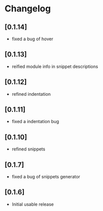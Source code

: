 # Changelog

## [0.1.14]
- fixed a bug of hover

## [0.1.13]
- reified module info in snippet descriptions

## [0.1.12]
- refined indentation

## [0.1.11]
- fixed a indentation bug

## [0.1.10]
- refined snippets

## [0.1.7]
- fixed a bug of snippets generator

## [0.1.6]
- Initial usable release